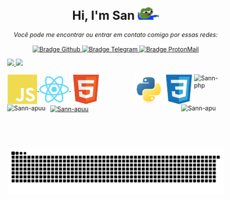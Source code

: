 
  ### <h1 align="center"> Hi, I'm San <img src="https://github.com/SanNw/SanNw/blob/main/.github/images/64CQ5cH.gif" width="50px"></h1>
  
  <p align="center">
    <i>Você pode me encontrar ou entrar em contato comigo por essas redes:</i>
    <br/><br/>
    <a href="https://github.com/SanNw" target="_blank">
        <img src="https://img.shields.io/badge/-Github-000?logo=github&style=flat&logoColor=white" alt="Bradge Github" />
    </a>
    <a href="https://t.me/Sannwe" target="_blank">
        <img src="https://img.shields.io/badge/-Telegram-2CA5E0?logo=telegram&style=flat&logoColor=white" alt="Bradge Telegram" />
    </a>
    <a href="mailto:sannwe@protonmail.com" target="_blank">
        <img src="https://img.shields.io/badge/-ProtonMail-8B89CC?logo=protonmail&style=flat&logoColor=white" alt="Bradge ProtonMail" />
    </a>
  </p>
   <div>
    <a href="https://github.com/SanNw">
    <img  height="160em" src="https://github-readme-stats.vercel.app/api?username=SanNw&show_icons=true&theme=dracula&include_all_commits=true&count_private=true"/>
    <img  height="160em" src="https://github-readme-stats.vercel.app/api/top-langs/?username=SanNw&layout=compact&langs_count=7&theme=dracula"/>
  </div>

  <div style="display: inline_block"><br>
  <img align="right" alt="Sann-php" height="70" width="70" src="https://cdn.jsdelivr.net/gh/devicons/devicon/icons/php/php-plain.svg" />
  <img align="center" alt="Sann-Js" height="70" width="70" src="https://raw.githubusercontent.com/devicons/devicon/master/icons/javascript/javascript-plain.svg">
  <img align="center" alt="Sann-React" height="70" width="70" src="https://raw.githubusercontent.com/devicons/devicon/master/icons/react/react-original.svg">
  <img align="center" alt="Sann-HTML" height="70" width="70" src="https://raw.githubusercontent.com/devicons/devicon/master/icons/html5/html5-original.svg">
  <img align="right" alt="Sann-CSS" height="70" width="70" src="https://raw.githubusercontent.com/devicons/devicon/master/icons/css3/css3-original.svg">
  <img align="right" alt="Sann-Python" height="70" width="70" src="https://raw.githubusercontent.com/devicons/devicon/master/icons/python/python-original.svg">
  <img align="right"  alt="Sann-apu" height="100" width="100"   src="https://user-images.githubusercontent.com/59961703/133307785-30a55ade-7340-444b-b9ba-c579714e7523.png">
  <img align="left"   alt="Sann-apuu" height="'100" width="100" src="https://user-images.githubusercontent.com/59961703/133307868-154f7a10-17a0-4011-90a5-e02758ee4fc3.png">
  <img align="center" alt="Sann-apuu" height="'80" width="80" src="https://user-images.githubusercontent.com/59961703/133349380-82e8b390-d623-4081-823c-78558b5ae663.png">
</div>

 <div>
   
   
   ![Snake animation](https://github.com/SanNw/SanNw/blob/output/github-contribution-grid-snake.svg)
 </div>
